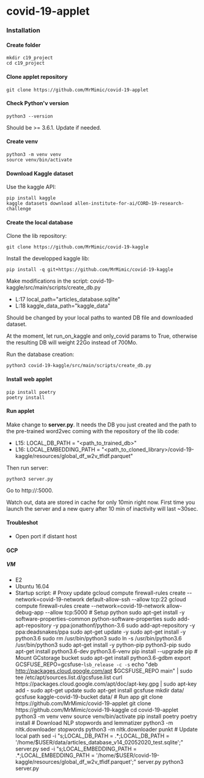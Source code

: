 # covid-19-applet


### Installation

#### Create folder

    mkdir c19_project
    cd c19_project

#### Clone applet repository

    git clone https://github.com/MrMimic/covid-19-applet

#### Check Python'v version

    python3 --version

Should be >= 3.6.1. Update if needed.

#### Create venv

    python3 -m venv venv
    source venv/bin/activate

#### Download Kaggle dataset

Use the kaggle API:

    pip install kaggle
    kaggle datasets download allen-institute-for-ai/CORD-19-research-challenge

#### Create the local database

Clone the lib repository:

    git clone https://github.com/MrMimic/covid-19-kaggle

Install the developped kaggle lib:

    pip install -q git+https://github.com/MrMimic/covid-19-kaggle

Make modifications in the script: covid-19-kaggle/src/main/scripts/create_db.py

- L:17      local_path="articles_database.sqlite"
- L:18      kaggle_data_path="kaggle_data"

Should be changed by your local paths to wanted DB file and downloaded dataset.

At the moment, let run_on_kaggle and only_covid params to True, otherwise the resulting DB will weight 22Go instead of 700Mo.

Run the database creation:

    python3 covid-19-kaggle/src/main/scripts/create_db.py

#### Install web applet

    pip install poetry
    poetry install

#### Run applet

Make change to __server.py__. It needs the DB you just created and the path to the pre-trained word2vec coming with the repository of the lib code:

- L15:        LOCAL_DB_PATH = "<path_to_trained_db>"
- L16:        LOCAL_EMBEDDING_PATH = "<path_to_cloned_library>/covid-19-kaggle/resources/global_df_w2v_tfidf.parquet"

Then run server:

    python3 server.py

Go to http://<hostname>:5000.

Watch out, data are stored in cache for only 10min right now. First time you launch the server and a new query after 10 min of inactivity will last ~30sec.

#### Troubleshot

- Open port if distant host

#### GCP

##### VM

- E2
- Ubuntu 16.04
- Startup script:
        # Proxy update
        gcloud compute firewall-rules create --network=covid-19-network default-allow-ssh --allow tcp:22
        gcloud compute firewall-rules create --network=covid-19-network allow-debug-app --allow tcp:5000
        # Setup python
        sudo apt-get install -y software-properties-common python-software-properties
        sudo add-apt-repository -y ppa:jonathonf/python-3.6
        sudo add-apt-repository -y ppa:deadsnakes/ppa
        sudo apt-get update -y
        sudo apt-get install -y python3.6
        sudo rm /usr/bin/python3
        sudo ln -s /usr/bin/python3.6 /usr/bin/python3
        sudo apt-get install -y python-pip python3-pip
        sudo apt-get install python3.6-dev python3.6-venv
        pip install --upgrade pip
        # Mount GCstorage bucket
        sudo apt-get install python3.6-gdbm
        export GCSFUSE_REPO=gcsfuse-`lsb_release -c -s`
        echo "deb http://packages.cloud.google.com/apt $GCSFUSE_REPO main" | sudo tee /etc/apt/sources.list.d/gcsfuse.list
        curl https://packages.cloud.google.com/apt/doc/apt-key.gpg | sudo apt-key add -
        sudo apt-get update
        sudo apt-get install gcsfuse
        mkdir data/
        gcsfuse kaggle-covid-19-bucket data/
        # Run app
        git clone https://github.com/MrMimic/covid-19-applet
        git clone https://github.com/MrMimic/covid-19-kaggle
        cd covid-19-applet
        python3 -m venv venv
        source venv/bin/activate
        pip install poetry
        poetry install
        # Download NLP stopwords and lemmatizer
        python3 -m nltk.downloader stopwords
        python3 -m nltk.downloader punkt
        # Update local path
        sed -i "s;LOCAL_DB_PATH = .*;LOCAL_DB_PATH = '/home/$USER/data/articles_database_v14_02052020_test.sqlite';" server.py
        sed -i "s;LOCAL_EMBEDDING_PATH = .*;LOCAL_EMBEDDING_PATH = '/home/$USER/covid-19-kaggle/resources/global_df_w2v_tfidf.parquet';" server.py
        python3 server.py
